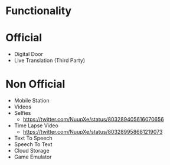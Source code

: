 # Functionality

# Official

- Digital Door
- Live Translation (Third Party)

# Non Official

- Mobile Station
- Videos
- Selfies
  - https://twitter.com/NuupXe/status/803289405616070656
- Time Lapse Video
  - https://twitter.com/NuupXe/status/803289958681219073
- Text To Speech
- Speech To Text
- Cloud Storage
- Game Emulator
